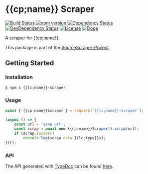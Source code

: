 # {{cp;name}} Scraper

[![Build Status](https://travis-ci.org/OpenByteDev/SourceScraper.svg?branch=master)](https://travis-ci.org/OpenByteDev/SourceScraper)
[![npm version](https://badge.fury.io/js/{{lc;name}}-scraper.svg)](https://www.npmjs.com/package/{{lc;name}}-scraper)
[![Dependency Status](https://david-dm.org/OpenByteDev/SourceScraper/status.svg?path=packages%2F{{lc;name}}-scraper)](https://david-dm.org/OpenByteDev/SourceScraper?path=packages%2F{{lc;name}}-scraper)
[![DevDependency Status](https://david-dm.org/OpenByteDev/SourceScraper/dev-status.svg?path=packages%2F{{lc;name}}-scraper)](https://david-dm.org/OpenByteDev/SourceScraper?path=packages%2F{{lc;name}}-scraper&type=dev)
[![License](https://img.shields.io/github/license/mashape/apistatus.svg)](https://opensource.org/licenses/MIT)
[![Doge](https://img.shields.io/badge/doge-wow-yellow.svg)]()

A scraper for [{{cp;name}}](https://{{lc;mainDomain}}/).

This package is part of the [SourceScraper-Project](https://github.com/OpenByteDev/SourceScraper).


## Getting Started
### Installation
```bash
$ npm i {{lc;name}}-scraper
```


### Usage

```js
const { {{cp;name}}Scraper } = require('{{lc;name}}-scraper');

(async () => {
    const url = 'some url';
    const scrap = await new {{cp;name}}Scraper().scrap(url);
    if (scrap.success)
        console.log(scrap.data.{{lc;type}}s);
})();
```


### API
The API generated with [TypeDoc](http://typedoc.org/) can be found [here](https://openbytedev.github.io/SourceScraper/packages/{{lc;name}}-scraper/docs/).
